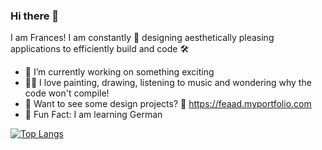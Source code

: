 ### Hi there 👋

I am Frances! I am constantly 🎨 designing aesthetically pleasing applications to efficiently build and code 🛠

- 🤫 I’m currently working on something exciting 
- 🧑‍🎨 I love painting, drawing, listening to music and wondering why the code won't compile!
- 💼 Want to see some design projects? 👀 https://feaad.myportfolio.com
- 💬 Fun Fact: I am learning German

[![Top Langs](https://github-readme-stats.vercel.app/api/top-langs/?username=Frances515&theme=prussian)](https://github.com/frances515)


